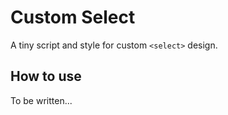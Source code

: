 # Custom Select

A tiny script and style for custom ```<select>``` design.


## How to use

To be written...
